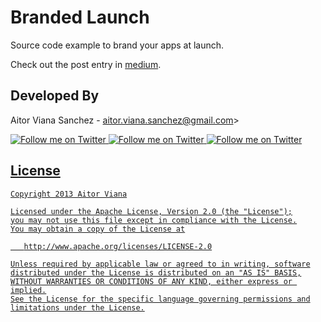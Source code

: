 # Branded Launch

Source code example to brand your apps at launch.

Check out the post entry in <a href="https://medium.com/@aitorvs/android-app-with-branded-launch-screen-31ffd8a9d1da">medium</a>.

Developed By
--------------------

Aitor Viana Sanchez - aitor.viana.sanchez@gmail.com>

<a href="https://twitter.com/aitorvs">
  <img alt="Follow me on Twitter"
       src="https://raw.github.com/ManuelPeinado/NumericPageIndicator/master/art/twitter.png" />
</a>
<a href="https://plus.google.com/+AitorViana">
  <img alt="Follow me on Twitter"
       src="https://raw.github.com/ManuelPeinado/NumericPageIndicator/master/art/google-plus.png" />
</a>
<a href="https://www.linkedin.com/in/aitorvs">
  <img alt="Follow me on Twitter"
       src="https://raw.github.com/ManuelPeinado/NumericPageIndicator/master/art/linkedin.png" />


License
-----------

    Copyright 2013 Aitor Viana

    Licensed under the Apache License, Version 2.0 (the "License");
    you may not use this file except in compliance with the License.
    You may obtain a copy of the License at

       http://www.apache.org/licenses/LICENSE-2.0

    Unless required by applicable law or agreed to in writing, software
    distributed under the License is distributed on an "AS IS" BASIS,
    WITHOUT WARRANTIES OR CONDITIONS OF ANY KIND, either express or implied.
    See the License for the specific language governing permissions and
    limitations under the License.
